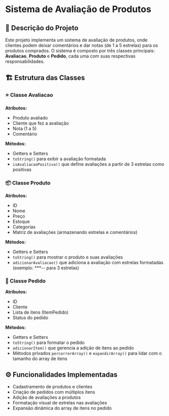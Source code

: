 # Sistema de Avaliação de Produtos

## 📌 Descrição do Projeto

Este projeto implementa um sistema de avaliação de produtos, onde clientes podem deixar comentários e dar notas (de 1 a 5 estrelas) para os produtos comprados. O sistema é composto por três classes principais: **Avaliacao**, **Produto** e **Pedido**, cada uma com suas respectivas responsabilidades.

## 🏗️ Estrutura das Classes

### ⭐ Classe Avaliacao

**Atributos:**
- Produto avaliado
- Cliente que fez a avaliação
- Nota (1 a 5)
- Comentário

**Métodos:**
- Getters e Setters
- `toString()` para exibir a avaliação formatada
- `isAvaliacaoPositiva()` que define avaliações a partir de 3 estrelas como positivas

### 📦 Classe Produto

**Atributos:**
- ID
- Nome
- Preço
- Estoque
- Categorias
- Matriz de avaliações (armazenando estrelas e comentários)

**Métodos:**
- Getters e Setters
- `toString()` para mostrar o produto e suas avaliações
- `adicionarAvaliacao()` que adiciona a avaliação com estrelas formatadas (exemplo: ***-- para 3 estrelas)

### 🛒 Classe Pedido

**Atributos:**
- ID
- Cliente
- Lista de itens (ItemPedido)
- Status do pedido

**Métodos:**
- Getters e Setters
- `toString()` para formatar o pedido
- `adicionarItem()` que gerencia a adição de itens ao pedido
- Métodos privados `percorrerArray()` e `expandirArray()` para lidar com o tamanho do array de itens

## ⚙️ Funcionalidades Implementadas

- Cadastramento de produtos e clientes
- Criação de pedidos com múltiplos itens
- Adição de avaliações a produtos
- Formatação visual de estrelas nas avaliações
- Expansão dinâmica do array de itens no pedido
